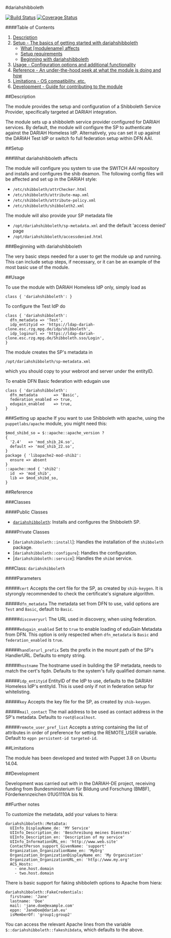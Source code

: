 #dariahshibboleth

[![Build Status](https://api.travis-ci.org/DARIAH-DE/puppetmodule-dariahshibboleth.png?branch=master)](https://travis-ci.org/DARIAH-DE/puppetmodule-dariahshibboleth)
[![Coverage Status](https://coveralls.io/repos/DARIAH-DE/puppetmodule-dariahshibboleth/badge.svg?branch=master&service=github)](https://coveralls.io/github/DARIAH-DE/puppetmodule-dariahshibboleth?branch=master)

####Table of Contents

1. [Description](#description)
2. [Setup - The basics of getting started with dariahshibboleth](#setup)
    * [What [modulename] affects](#what-dariahshibboleth-affects)
    * [Setup requirements](#setup-requirements)
    * [Beginning with dariahshibboleth](#beginning-with-dariahshibboleth)
3. [Usage - Configuration options and additional functionality](#usage)
4. [Reference - An under-the-hood peek at what the module is doing and how](#reference)
5. [Limitations - OS compatibility, etc.](#limitations)
6. [Development - Guide for contributing to the module](#development)

##Description

The module provides the setup and configuration of a Shibboleth Service Provider,
specifically targeted at DARIAH integration.

The module sets up a shibboleth service provider configured for DARIAH services.
By default, the module will configure the SP to authenticate against the DARIAH Homeless IdP. 
Alternatively, you can set it up against the DARIAH Test IdP or switch fo full federation setup within DFN AAI.

##Setup

###What dariahshibboleth affects

The module will configure you system to use the SWITCH AAI repository and installs and configures the shib deamon.
The following config files will be affected and set up in the DARIAH style:

* `/etc/shibboleth/attrChecker.html`
* `/etc/shibboleth/attribute-map.xml`
* `/etc/shibboleth/attribute-policy.xml`
* `/etc/shibboleth/shibboleth2.xml`

The module will also provide your SP metadata file
* `/opt/dariahshibboleth/sp-metadata.xml`
and the default 'access denied' page
* `/opt/dariahshibboleth/accessdenied.html`

###Beginning with dariahshibboleth	

The very basic steps needed for a user to get the module up and running.
This can include setup steps, if necessary, or it can be an example of the most basic use of the module.

##Usage

To use the module with DARIAH Homeless IdP only, simply load as
```
class { 'dariahshibboleth': }
```


To configure the Test IdP do
```
class { 'dariahshibboleth': 
  dfn_metadata => 'Test',
  idp_entityid => 'https://ldap-dariah-clone.esc.rzg.mpg.de/idp/shibboleth',
  idp_loginurl => 'https://ldap-dariah-clone.esc.rzg.mpg.de/Shibboleth.sso/Login',
}

```

The module creates the SP's metadata in
```
/opt/dariahshibboleth/sp-metadata.xml
```
which you should copy to your webroot and server under the entityID.


To enable DFN Basic federation with edugain use
```
class { 'dariahshibboleth': 
  dfn_metadata       => 'Basic',
  federation_enabled => true,
  edugain_enabled    => true,
}

```

###Setting up apache
If you want to use Shibboleth with apache, using the `puppetlabs/apache` module, you might need this:

```
$mod_shibd_so = $::apache::apache_version ?
{
  '2.4'   => 'mod_shib_24.so',
  default => 'mod_shib_22.so',
}
package { 'libapache2-mod-shib2': 
  ensure => absent
}
::apache::mod { 'shib2':
  id  => 'mod_shib',
  lib => $mod_shibd_so,
}
```



##Reference

###Classes

####Public Classes
* [`dariahshibboleth`](#class-dariahshibboleth): Installs and configures the Shibboleth SP.

####Private Classes
* [`dariahshibboleth::install`]: Handles the installation of the `shibboleth` package.
* [`dariahshibboleth::configure`]: Handles the configuration.
* [`dariahshibboleth::service`]: Handles the `shibd` service.

###Class: `dariahshibboleth`

####Parameters

#####`cert`
Accepts the cert file for the SP, as created by `shib-keygen`.
It is styrongly recommended to check the certificate's signature algorithm.

#####`dfn_metadata`
The metadata set from DFN to use, valid options are `Test` and `Basic`, default to `Basic`.

#####`discoveryurl`
The URL used in discovery, when using federation.

#####`edugain_enabled`
Set to `true` to enable loading of eduGain Metadata from DFN.
This option is only respected when `dfn_metadata` is `Basic` and `federation_enabled` is `true`.

#####`handlerurl_prefix`
Sets the prefix in the mount path of the SP's HandlerURL.
Defaults to empty string.

#####`hostname`
The hostname used in building the SP metadata, needs to match the cert's fqdn.
Defaults to the system's fully qualified domain name.

#####`idp_entityid`
EntityID of the IdP to use, defaults to the DARIAH Homeless IdP's entityId.
This is used only if not in federation setup for whitelisting.

#####`key`
Accepts the key file for the SP, as created by `shib-keygen`.

#####`mail_contact`
The mail address to be used as contact address in the SP's metadata.
Defaults to `root@localhost`.

#####`remote_user_pref_list`
Accepts a string containing the list of attributes in order of preference for setting the REMOTE_USER variable.
Default to `eppn persistent-id targeted-id`.

##Limitations

The module has been developed and tested with Puppet 3.8 on Ubuntu 14.04.

##Development

Development was carried out with in the DARIAH-DE project, receiving funding from Bundesministerium für Bildung und Forschung (BMBF), 
Förderkennzeichen 01UG1110A bis N.


##Further notes

To customize the metadata, add your values to hiera:
```
dariahshibboleth::MetaData:
  UIInfo_DisplayName_de: 'MY Service'
  UIInfo_Description_de: 'Beschreibung meines Dienstes'
  UIInfo_Description_en: 'Description of my service'
  UIInfo_InformationURL_en: 'http://www.web.site'
  ContactPerson_support_GivenName: 'support'
  Organization_OrganizationName_en: 'MyOrg'
  Organization_OrganizationDisplayName_en: 'My Organisation'
  Organization_OrganizationURL_en: 'http://www.my.org'
  ACS_Hosts:
    - one.host.domain
    - two.host.domain

```

There is basic support for faking shibboleth options to Apache from hiera:
```
dariahshibboleth::FakeCredentials:
  firstname: 'Jane'
  lastname: 'Doe'
  mail: 'jane.doe@example.com'
  eppn: 'JaneDoe@dariah.eu'
  isMemberOf: 'group1;group2'
```
You can access the relevant Apache lines from the variable `$::dariahshibboleth::fakeshibdata`, which defaults to the above.

